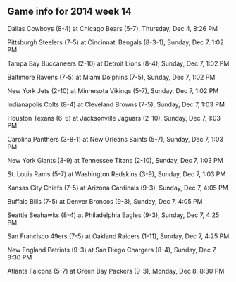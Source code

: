 ## Game info for 2014 week 14
Dallas Cowboys (8-4) at Chicago Bears (5-7), Thursday, Dec 4, 8:26 PM



Pittsburgh Steelers (7-5) at Cincinnati Bengals (8-3-1), Sunday, Dec 7, 1:02 PM

Tampa Bay Buccaneers (2-10) at Detroit Lions (8-4), Sunday, Dec 7, 1:02 PM

Baltimore Ravens (7-5) at Miami Dolphins (7-5), Sunday, Dec 7, 1:02 PM

New York Jets (2-10) at Minnesota Vikings (5-7), Sunday, Dec 7, 1:02 PM

Indianapolis Colts (8-4) at Cleveland Browns (7-5), Sunday, Dec 7, 1:03 PM

Houston Texans (6-6) at Jacksonville Jaguars (2-10), Sunday, Dec 7, 1:03 PM

Carolina Panthers (3-8-1) at New Orleans Saints (5-7), Sunday, Dec 7, 1:03 PM

New York Giants (3-9) at Tennessee Titans (2-10), Sunday, Dec 7, 1:03 PM

St. Louis Rams (5-7) at Washington Redskins (3-9), Sunday, Dec 7, 1:03 PM



Kansas City Chiefs (7-5) at Arizona Cardinals (9-3), Sunday, Dec 7, 4:05 PM

Buffalo Bills (7-5) at Denver Broncos (9-3), Sunday, Dec 7, 4:05 PM

Seattle Seahawks (8-4) at Philadelphia Eagles (9-3), Sunday, Dec 7, 4:25 PM

San Francisco 49ers (7-5) at Oakland Raiders (1-11), Sunday, Dec 7, 4:25 PM



New England Patriots (9-3) at San Diego Chargers (8-4), Sunday, Dec 7, 8:30 PM



Atlanta Falcons (5-7) at Green Bay Packers (9-3), Monday, Dec 8, 8:30 PM


